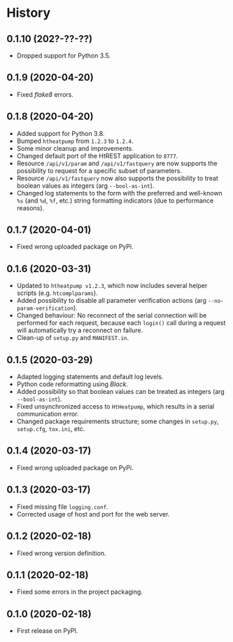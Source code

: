 # History

## 0.1.10 (202?-??-??)

* Dropped support for Python 3.5.

## 0.1.9 (2020-04-20)

* Fixed *flake8* errors.

## 0.1.8 (2020-04-20)

* Added support for Python 3.8.
* Bumped `htheatpump` from `1.2.3` to `1.2.4`.
* Some minor cleanup and improvements.
* Changed default port of the HtREST application to `8777`.
* Resource `/api/v1/param` and `/api/v1/fastquery` are now supports the possibility to request
  for a specific subset of parameters.
* Resource `/api/v1/fastquery` now also supports the possibility to treat boolean values as
  integers (arg `--bool-as-int`).
* Changed log statements to the form with the preferred and well-known `%s` (and `%d`, `%f`, etc.)
  string formatting indicators (due to performance reasons).

## 0.1.7 (2020-04-01)

* Fixed wrong uploaded package on PyPi.

## 0.1.6 (2020-03-31)

* Updated to `htheatpump v1.2.3`, which now includes several helper scripts (e.g. `htcomplparams`).
* Added possibility to disable all parameter verification actions (arg `--no-param-verification`).
* Changed behaviour: No reconnect of the serial connection will be performed for each request,
  because each `login()` call during a request will automatically try a reconnect on failure.
* Clean-up of `setup.py` and `MANIFEST.in`.

## 0.1.5 (2020-03-29)

* Adapted logging statements and default log levels.
* Python code reformatting using *Black*.
* Added possibility so that boolean values can be treated as integers (arg `--bool-as-int`).
* Fixed unsynchronized access to `HtHeatpump`, which results in a serial communication error.
* Changed package requirements structure; some changes in `setup.py`, `setup.cfg`, `tox.ini`, etc.

## 0.1.4 (2020-03-17)

* Fixed wrong uploaded package on PyPi.

## 0.1.3 (2020-03-17)

* Fixed missing file `logging.conf`.
* Corrected usage of host and port for the web server.

## 0.1.2 (2020-02-18)

* Fixed wrong version definition.

## 0.1.1 (2020-02-18)

* Fixed some errors in the project packaging.

## 0.1.0 (2020-02-18)

* First release on PyPI.
